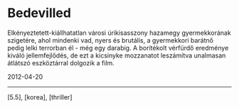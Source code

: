 # Bedevilled

Elkényeztetett-kiállhatatlan városi úrikisasszony hazamegy gyermekkorának szigetére, ahol mindenki vad, nyers és brutális, a gyermekkori barátnő pedig lelki terrorban él - még egy darabig. A borítékolt vérfürdő eredménye kiváló jellemfejlődés, de ezt a kicsinyke mozzanatot leszámítva unalmasan átlátszó eszköztárral dolgozik a film.

2012-04-20 

----

[5.5], [korea], [thriller]